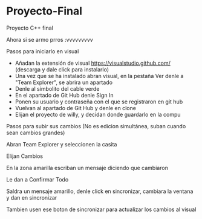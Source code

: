 # Proyecto-Final
Proyecto C++ final

Ahora si se armo prros :vvvvvvvvv

Pasos para iniciarlo en visual
- Añadan la extensión de visual https://visualstudio.github.com/ (descarga y dale click para instalarlo)
- Una vez que se ha instalado abran visual, en la pestaña Ver denle a "Team Explorer", se abrira un apartado
- Denle al simbolito del cable verde
- En el apartado de Git Hub denle Sign In
- Ponen su usuario y contraseña con el que se registraron en git hub
- Vuelvan al apartado de Git Hub y denle en clone
- Elijan el proyecto de willy, y decidan donde guardarlo en la compu

Pasos para subir sus cambios (No es edicion simultánea, suban cuando sean cambios grandes)

Abran Team Explorer y seleccionen la casita

Elijan Cambios

En la zona amarilla escriban un mensaje diciendo que cambiaron

Le dan a Confirmar Todo

Saldra un mensaje amarillo, denle click en sincronizar, cambiara la ventana y dan en sincronizar


Tambien usen ese boton de sincronizar para actualizar los cambios al visual
